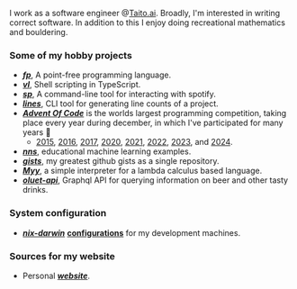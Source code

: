 I work as a software engineer @[Taito.ai](https://www.taito.ai).
Broadly, I'm interested in writing correct software.
In addition to this I enjoy doing recreational mathematics and bouldering.

### Some of my hobby projects
- [***fp***](https://github.com/japiirainen/fp), A point-free programming language.
- [***vl***](https://github.com/japiirainen/vl), Shell scripting in TypeScript.
- [***sp***](https://github.com/japiirainen/sp), A command-line tool for interacting with spotify.
- [***lines***](https://github.com/japiirainen/lines), CLI tool for generating line counts of a project.
- [***Advent Of Code***](https://adventofcode.com/) is the worlds largest programming competition, taking place every year during december, in which I've participated for many years 🎄
  - [2015](https://github.com/japiirainen/aoc-2015), [2016](https://github.com/japiirainen/aoc-2016), [2017](https://github.com/japiirainen/aoc-2017), [2020](https://github.com/japiirainen/aoc-2020), [2021](https://github.com/japiirainen/aoc-2021), [2022](https://github.com/japiirainen/aoc-2022), [2023](https://github.com/japiirainen/aoc-2023), and [2024](https://github.com/japiirainen/aoc-2024).
- [***nns***](https://github.com/japiirainen/nns), educational machine learning examples.
- [***gists***](https://github.com/japiirainen/gists), my greatest github gists as a single repository.
- [***Myy***](https://github.com/japiirainen/myy), a simple interpreter for a lambda calculus based language.
- [***oluet-api***](https://github.com/japiirainen/go-oluet-api), Graphql API for querying information on beer and other tasty drinks.

### System configuration
- [***nix-darwin***](https://github.com/LnL7/nix-darwin) [**configurations**](https://github.com/japiirainen/darwin) for my development machines.

### Sources for my website
- Personal [***website***](https://github.com/japiirainen/japiirainen.github.io).
